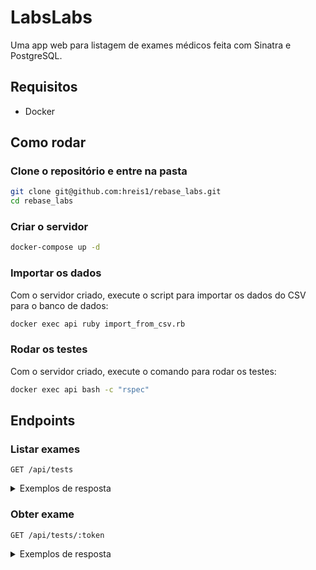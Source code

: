 # LabsLabs
Uma app web para listagem de exames médicos feita com Sinatra e PostgreSQL.

## Requisitos
- Docker

## Como rodar
### Clone o repositório e entre na pasta
```bash
git clone git@github.com:hreis1/rebase_labs.git
cd rebase_labs
```

### Criar o servidor
```bash
docker-compose up -d
```

### Importar os dados
Com o servidor criado, execute o script para importar os dados do CSV para o banco de dados:
```bash
docker exec api ruby import_from_csv.rb
```

### Rodar os testes
Com o servidor criado, execute o comando para rodar os testes:
```bash
docker exec api bash -c "rspec"
```

## Endpoints
### Listar exames
```
GET /api/tests
```

<details>
<summary>Exemplos de resposta</summary>

### Com exames no banco de dados:

```json
[
  {
    "result_token": "IQCZ17",
    "result_date": "2021-08-05",
    "patient_name": "Emilly Batista Neto",
    "email": "emilly@email.com",
    "birthdate": "2001-03-11",
    "doctor": {
      "crm": "B000BJ20J4",
      "crm_state": "PI",
      "name": "Maria Luiza Pires"
    },
    "tests": [
      {
        "type": "hemácias",
        "limits": "45-52",
        "result": 97
      }
    ]
  },
  {
    "result_token": "0W9I67",
    "result_date": "2021-07-09",
    "patient_name": "Luan Oliveira",
    "email": "luan@email.com",
    "birthdate": "1990-01-01",
    "doctor": {
      "crm": "B000BJ20J4",
      "crm_state": "PI",
      "name": "Maria Luiza Pires"
    },
    "tests": [
      {
        "type": "eletrólitos",
        "limits": "2-68",
        "result": 61
      }
    ]
  }
]
```

HTTP Status: 200

### Sem exames no banco de dados:

```json
[]
```
HTTP Status: 200

</details>

### Obter exame
```
GET /api/tests/:token
```

<details>
<summary>Exemplos de resposta</summary>

### Com exame no banco de dados:

```json
{
  "result_token": "IQCZ17",
  "result_date": "2021-08-05",
  "patient_name": "Emilly Batista Neto",
  "email": "emilly@email.com",
  "birthdate": "2001-03-11",
  "doctor": {
    "crm": "B000BJ20J4",
    "crm_state": "PI",
    "name": "Maria Luiza Pires"
  },
  "tests": [
    {
      "type": "hemácias",
      "limits": "45-52",
      "result": 97
    }
  ]
}
```

HTTP Status: 200

### Sem exame no banco de dados:

```json
{
  "error": "Exam not found"
}
```

HTTP Status: 404

</details>
